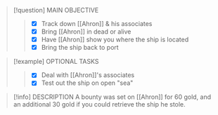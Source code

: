 > [!question] MAIN OBJECTIVE
> > - [x] Track down [[Ahron]] & his associates
> > - [x] Bring [[Ahron]] in dead or alive
> > - [x] Have [[Ahron]] show you where the ship is located
> > - [x] Bring the ship back to port

> [!example] OPTIONAL TASKS
> > - [x] Deal with [[Ahron]]'s associates
> > - [x] Test out the ship on open "sea"

> [!info] DESCRIPTION
> A bounty was set on [[Ahron]] for 60 gold, and an additional 30 gold if you could retrieve the ship he stole.

